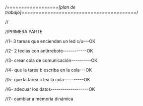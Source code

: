 /*==================[plan de trabajo]========================================*/

//

//PRIMERA PARTE

//1- 3 tareas que enciendan un led c/u---OK

//2- 2 teclas con antirrebote------------OK

//3- crear cola de comunicación----------OK

//4- que la tarea b escriba en la cola---OK

//5- que la tarea c lea la cola----------OK

//6- adecuar los datos-------------------OK

//7- cambiar a memoria dinámica

